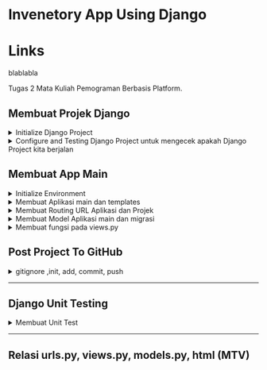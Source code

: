# Invenetory App Using Django

# Links
blablabla

Tugas 2 Mata Kuliah Pemograman Berbasis Platform.

## Membuat Projek Django 
<details>
<summary> Initialize Django Project </summary>

1. Membuat direktori baru dengan nama `invenetory`.
    ```sh
    mkdir inventory
    cd inventory
    ```
2. Membuat virtual environment baru.
    ```python
    python -m venv env
    ```
3. Aktivasi virtual environment.
    - Windows:
        ```sh
        env\Scripts\activate.bat atau env\Scripts\activate
        ```
    - Unix (Mac/Linux):
        ```sh
        source env/bin/activate
        ```
4. Dalam direktori yang sama membuat `requirements.txt` dan menambahkan beberapa dependencies.
    ```python
    django
    gunicorn
    whitenoise
    psycopg2-binary
    requests
    urllib3
    ```
5. Install dependencies dengan perintah berikut dan mengaktifkan virtual environment sebelumnya.
    ```sh
    pip install -r requirements.txt
    ```
6. Membuat projek Django baru dengan nama `invenetory`.
    ```django
    django-admin startproject invenetory .
    ```


</details>
<details>
<summary> Configure and Testing Django Project untuk mengecek apakah Django Project kita berjalan</summary>

1. Menambahkan `*` ke `ALLOWED_HOST` di `settings.py` untuk keperluan deployment.
    ```python
    ...
    ALLOWED_HOSTS = ["*"]
    ...

    ```
2. Menjalankan server untuk melihat apakah Django Project berjalan.
    - Windows:
    ```python
    python manage.py runserver
    ```
    - Unix:
    ```
    ./manage.py runserver
    ```
3. Buka `http://localhost:8000` jika terdapat animasi roket maka Django Project sudah berjalan.

</details>

## Membuat App Main
<details>

<summary>Initialize Environment</summary>

1. Menjalankan virtual environment.
    - Windows:
        ```sh
        env\Scripts\activate.bat or env\Scripts\activate
        ```
    - Unix (Mac/Linux):
        ```sh
        source env/bin/activate
        ```
</details>

<details>

<summary>Membuat Aplikasi main dan templates</summary>

1.  Membuat aplikasi main dengan perintah startapp

    ```python
    python manage.py startapp main
    ```
2. Menambahkan aplikasi main ke INSTALLED_APPS di settings.py invenetory agar app dapat muncul.

    ```python
    INSTALLED_APPS = [
    ...,
    'main',
    ...
    ]    
    ```
3. Membuat direktorui baru dengan nama `templates`. 
4. Membuat file baru dengan nama `main.html` di dalam direktori templates.
</details>
<details>

<summary> Membuat Routing URL Aplikasi dan Projek</summary>

1. Membuat file baru `urls.py` di dalam direktori main.
    ```python
    from django.urls import path #Definisi pola URL
    from main.views import show_main #Fungsi dari views.py untuk tampilan

    app_name = 'main'

    urlpatterns = [
        path('', show_main, name='show_main'),
    ]
    ```
2. Pada file `urls.py `di dalam `direktori invenetory` import fungsi `include` dari `django.urls`.
    ```python
    ...
    from django.urls import path, include 
    #Fungsi include untuk import rute URL dari aplikasi main ke dalam projek
    ...
    ```
3. Menambahkan rute URL untuk mengarahkan ke tampilan main di dalam variabel `urlpatterns`.
    ```python
    urlpatterns = [
    ...
    path('main/', include('main.urls')),
    ...
    ]
    ```
</details>

<details>
<summary>Membuat Model Aplikasi main dan migrasi</summary>

1. Membuat model pada direktori aplikasi main di `models.py`
    ```python
    from django.db import models

    class Item(models.Model):
    name = models.CharField(max_length=255)
    amount =  models.IntegerField()
    description = models.TextField()
    code = models.IntegerField()
    price = models.IntegerField()   
    ```
2. Melakukan migrasi agar Django dapat melacak perubahan model.
    ```python
    python manage.py makemigrations
    ```
    ```python
    python manage.py migrate
    ```
</details>

<details>
<summary>Membuat fungsi pada views.py</summary>

1. Menambahkan import pada file views.py di direktori main.
    ```python
    from django.shortcuts import render
    ```

2. Membuat fungsi show_main yang menerima request dan mengembalikan tampilan yang sesuai,
    ```python
    
    def show_main(request):
        context = {
            'name': 'Toshiba',
            'amount': '2',
            'description':'Flashdisk',
            'code':'2232',
            'price':'30000',
        } #Data yang akan dikirimkan ke tampilan

        return render(request, "main.html", context)

    ```
</details>


## Post Project To GitHub
<details>
<summary>gitignore ,init, add, commit, push</summary>
1. Menambahkan file `.gitignore`
    ```
    # Django
    *.log
    *.pot
    *.pyc
    __pycache__
    db.sqlite3
    media

    # Backup files
    *.bak 

    # If you are using PyCharm
    # User-specific stuff
    .idea/**/workspace.xml
    .idea/**/tasks.xml
    .idea/**/usage.statistics.xml
    .idea/**/dictionaries
    .idea/**/shelf

    # AWS User-specific
    .idea/**/aws.xml

    # Generated files
    .idea/**/contentModel.xml

    # Sensitive or high-churn files
    .idea/**/dataSources/
    .idea/**/dataSources.ids
    .idea/**/dataSources.local.xml
    .idea/**/sqlDataSources.xml
    .idea/**/dynamic.xml
    .idea/**/uiDesigner.xml
    .idea/**/dbnavigator.xml

    # Gradle
    .idea/**/gradle.xml
    .idea/**/libraries

    # File-based project format
    *.iws

    # IntelliJ
    out/

    # JIRA plugin
    atlassian-ide-plugin.xml

    # Python
    *.py[cod] 
    *$py.class 

    # Distribution / packaging 
    .Python build/ 
    develop-eggs/ 
    dist/ 
    downloads/ 
    eggs/ 
    .eggs/ 
    lib/ 
    lib64/ 
    parts/ 
    sdist/ 
    var/ 
    wheels/ 
    *.egg-info/ 
    .installed.cfg 
    *.egg 
    *.manifest 
    *.spec 

    # Installer logs 
    pip-log.txt 
    pip-delete-this-directory.txt 

    # Unit test / coverage reports 
    htmlcov/ 
    .tox/ 
    .coverage 
    .coverage.* 
    .cache 
    .pytest_cache/ 
    nosetests.xml 
    coverage.xml 
    *.cover 
    .hypothesis/ 

    # Jupyter Notebook 
    .ipynb_checkpoints 

    # pyenv 
    .python-version 

    # celery 
    celerybeat-schedule.* 

    # SageMath parsed files 
    *.sage.py 

    # Environments 
    .env 
    .venv 
    env/ 
    venv/ 
    ENV/ 
    env.bak/ 
    venv.bak/ 

    # mkdocs documentation 
    /site 

    # mypy 
    .mypy_cache/ 

    # Sublime Text
    *.tmlanguage.cache 
    *.tmPreferences.cache 
    *.stTheme.cache 
    *.sublime-workspace 
    *.sublime-project 

    # sftp configuration file 
    sftp-config.json 

    # Package control specific files Package 
    Control.last-run 
    Control.ca-list 
    Control.ca-bundle 
    Control.system-ca-bundle 
    GitHub.sublime-settings 

    # Visual Studio Code
    .vscode/* 
    !.vscode/settings.json 
    !.vscode/tasks.json 
    !.vscode/launch.json 
    !.vscode/extensions.json 
    .history
    ```
2. Melalukan `init`, `add`, `commit`, dan `push` ke github.
    ```sh
    git init
    git remote add origin https://github.com/venedictchen/invenetory.git
    git branch -M main
    git add .
    git commit -m "<message>"
    git push -u origin main

    ```
</details>

---

## Django Unit Testing

<details>
<summary>Membuat Unit Test</summary>

1. Membuat unit test pada berkas `tests.py` di direktori aplikasi main.
    ```python
    from django.test import TestCase, Client

    class mainTest(TestCase):
        def test_main_url_is_exist(self):
            response = Client().get('/main/')
            self.assertEqual(response.status_code, 200)

        def test_main_using_main_template(self):
            response = Client().get('/main/')
            self.assertTemplateUsed(response, 'main.html')
    ```
2. Menjalankan Test
    ```python
    python manage.py test
    ```
3. Apabila Test berhasil akan keluar informasi sebagai berikut.
    ```sh
    Found 3 test(s).
    Creating test database for alias 'default'...
    System check identified no issues (0 silenced).
    ...
    ----------------------------------------------------------------------
    Ran 3 tests in 0.209s

    OK
    Destroying test database for alias 'default'...
    ```
</details>

---

## Relasi urls.py, views.py, models.py, html (MTV)
